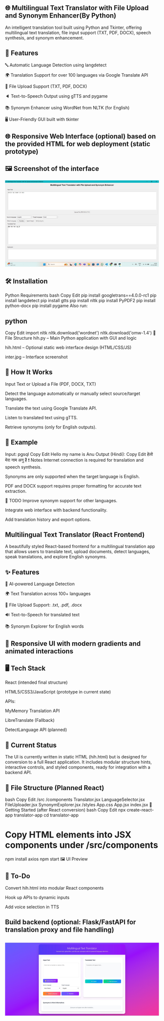 ## 🌐 Multilingual Text Translator with File Upload and Synonym Enhancer(By Python)
An intelligent translation tool built using Python and Tkinter, offering multilingual text translation, file input support (TXT, PDF, DOCX), speech synthesis, and synonym enhancement.

## 🚀 Features
🔤 Automatic Language Detection using langdetect

🌍 Translation Support for over 100 languages via Google Translate API

📁 File Upload Support (TXT, PDF, DOCX)

🔈 Text-to-Speech Output using gTTS and pygame

📚 Synonym Enhancer using WordNet from NLTK (for English)

🖥️ User-Friendly GUI built with tkinter

## 🌐 Responsive Web Interface (optional) based on the provided HTML for web deployment (static prototype)

## 🖼️ Screenshot of the interface
![Interface](https://raw.githubusercontent.com/Anushka190903/multillingual_text/refs/heads/main/inter.jpg)

## 🛠️ Installation
Python Requirements
bash
Copy
Edit
pip install googletrans==4.0.0-rc1
pip install langdetect
pip install gtts
pip install nltk
pip install PyPDF2
pip install python-docx
pip install pygame
Also run:

## python
Copy
Edit
import nltk
nltk.download('wordnet')
nltk.download('omw-1.4')
📂 File Structure
hih.py – Main Python application with GUI and logic

hih.html – Optional static web interface design (HTML/CSS/JS)

inter.jpg – Interface screenshot

## 🧠 How It Works
Input Text or Upload a File (PDF, DOCX, TXT)

Detect the language automatically or manually select source/target languages.

Translate the text using Google Translate API.

Listen to translated text using gTTS.

Retrieve synonyms (only for English outputs).

## 🔄 Example
Input:
pgsql
Copy
Edit
Hello my name is Anu
Output (Hindi):
Copy
Edit
हेलो मेरा नाम अनु है
❗ Notes
Internet connection is required for translation and speech synthesis.

Synonyms are only supported when the target language is English.

PDF and DOCX support requires proper formatting for accurate text extraction.

📌 TODO
Improve synonym support for other languages.

Integrate web interface with backend functionality.

Add translation history and export options.

## Multilingual Text Translator (React Frontend)
A beautifully styled React-based frontend for a multilingual translation app that allows users to translate text, upload documents, detect languages, speak translations, and explore English synonyms.

## ✨ Features
🧠 AI-powered Language Detection

🌍 Text Translation across 100+ languages

📁 File Upload Support: .txt, .pdf, .docx

🔊 Text-to-Speech for translated text

📚 Synonym Explorer for English words

## 💅 Responsive UI with modern gradients and animated interactions

## 🖥️ Tech Stack
React (intended final structure)

HTML5/CSS3/JavaScript (prototype in current state)

APIs:

MyMemory Translation API

LibreTranslate (Fallback)

DetectLanguage API (planned)

## 🚧 Current Status
The UI is currently written in static HTML (hih.html) but is designed for conversion to a full React application. It includes modular structure hints, interactive controls, and styled components, ready for integration with a backend API.

## 📁 File Structure (Planned React)
bash
Copy
Edit
/src
  /components
    Translator.jsx
    LanguageSelector.jsx
    FileUploader.jsx
    SynonymExplorer.jsx
  /styles
    App.css
App.jsx
index.jsx
🧪 Getting Started (after React conversion)
bash
Copy
Edit
npx create-react-app translator-app
cd translator-app
# Copy HTML elements into JSX components under /src/components
npm install axios
npm start
🖼️ UI Preview

## 🔧 To-Do
Convert hih.html into modular React components

Hook up APIs to dynamic inputs

Add voice selection in TTS

## Build backend (optional: Flask/FastAPI for translation proxy and file handling)
## ![Interface](https://raw.githubusercontent.com/Anushka190903/multillingual_text/refs/heads/main/inter2.jpg)
